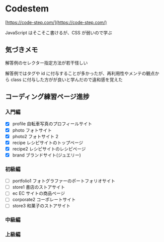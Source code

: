# Codestem

[https://code-step.com/](https://code-step.com/)

JavaScript はそこそこ書けるが、CSS が弱いので学ぶ

## 気づきメモ

解答例のセレクター指定方法が若干怪しい

解答例ではタグや id に付与することが多かったが、再利用性やメンテの観点から class に付与した方がが良いと学んだので違和感を覚えた

## コーディング練習ページ進捗

### 入門編

- [x] profile 自転車写真のプロフィールサイト
- [x] photo フォトサイト
- [x] photo2 フォトサイト 2
- [x] recipe レシピサイトのトップページ
- [x] recipe2 レシピサイトのレシピページ
- [x] brand ブランドサイト(ジュエリー)

### 初級編

- [ ] portfolio1 フォトグラファーのポートフォリオサイト
- [ ] store1 書店のストアサイト
- [ ] ec EC サイトの商品ページ
- [ ] corporate2 コーポレートサイト
- [ ] store3 和菓子のストアサイト

### 中級編

### 上級編
